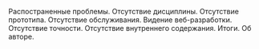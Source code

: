 Распостраненные проблемы.
Отсутствие дисциплины.
Отсутствие прототипа.
Отсутствие обслуживания.
Видение веб-разработки.
Отсутствие точности.
Отсутствие внутреннего содержания.
Итоги.
Об авторе.